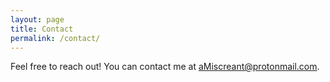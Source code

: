 ```yaml
---
layout: page
title: Contact
permalink: /contact/
---
```


Feel free to reach out! You can contact me at <aMiscreant@protonmail.com>.
